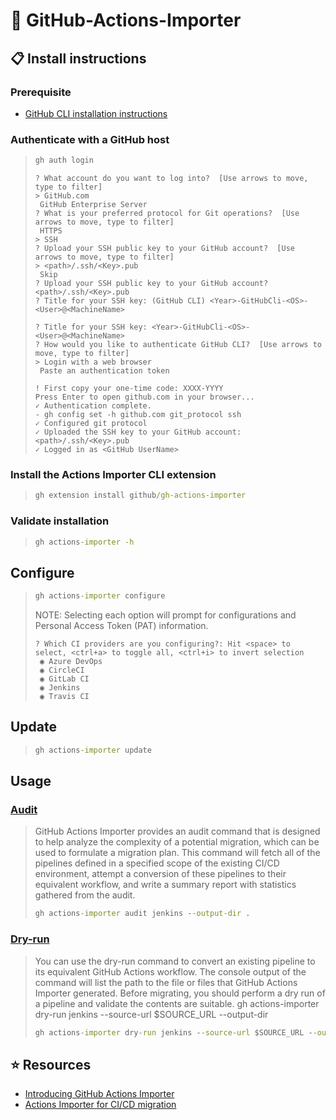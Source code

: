 # :bookmark_tabs: GitHub-Actions-Importer

## :clipboard: Install instructions

### Prerequisite
- [GitHub CLI installation instructions](https://github.com/cli/cli#installation)

### Authenticate with a GitHub host
>```cmd
> gh auth login
>```
>```
>? What account do you want to log into?  [Use arrows to move, type to filter]
>> GitHub.com
>  GitHub Enterprise Server  
>? What is your preferred protocol for Git operations?  [Use arrows to move, type to filter]
>  HTTPS
>> SSH
>? Upload your SSH public key to your GitHub account?  [Use arrows to move, type to filter]  
>> <path>/.ssh/<Key>.pub
>  Skip
>? Upload your SSH public key to your GitHub account? <path>/.ssh/<Key>.pub
>? Title for your SSH key: (GitHub CLI) <Year>-GitHubCli-<OS>-<User>@<MachineName>
>
>? Title for your SSH key: <Year>-GitHubCli-<OS>-<User>@<MachineName>
>? How would you like to authenticate GitHub CLI?  [Use arrows to move, type to filter]
>> Login with a web browser
>  Paste an authentication token
>
>! First copy your one-time code: XXXX-YYYY
>Press Enter to open github.com in your browser... 
>✓ Authentication complete.
>- gh config set -h github.com git_protocol ssh
>✓ Configured git protocol
>✓ Uploaded the SSH key to your GitHub account: <path>/.ssh/<Key>.pub
>✓ Logged in as <GitHub UserName>
>```

### Install the Actions Importer CLI extension
>```cmd
> gh extension install github/gh-actions-importer
>```

### Validate installation
>```cmd
> gh actions-importer -h
>```

## Configure
>```cmd
> gh actions-importer configure
>```
> NOTE: Selecting each option will prompt for configurations and Personal Access Token (PAT) information.
>```
>? Which CI providers are you configuring?: Hit <space> to select, <ctrl+a> to toggle all, <ctrl+i> to invert selection
>  ◉ Azure DevOps
>  ◉ CircleCI
>  ◉ GitLab CI
>  ◉ Jenkins
>  ◉ Travis CI
>
>```

## Update
>```cmd
> gh actions-importer update
>```

## Usage

### [Audit](https://github.blog/2022-11-10-introducing-github-actions-importer/#1-plan-the-timeline-and-complexity-of-the-migration)
>GitHub Actions Importer provides an audit command that is designed to help analyze the complexity of a potential migration, which can be used to formulate a migration plan. This command will fetch all of the pipelines defined in a specified scope of the existing CI/CD environment, attempt a conversion of these pipelines to their equivalent workflow, and write a summary report with statistics gathered from the audit.
>```cmd
> gh actions-importer audit jenkins --output-dir .
>```

### [Dry-run](https://github.blog/2022-11-10-introducing-github-actions-importer/#4-customize-a-workflows-conversion)

> You can use the dry-run command to convert an existing pipeline to its equivalent GitHub Actions workflow. The console output of the command will list the path to the file or files that GitHub Actions Importer generated. Before migrating, you should perform a dry run of a pipeline and validate the contents are suitable.
> gh actions-importer dry-run jenkins --source-url $SOURCE_URL --output-dir 
>
>```cmd
> gh actions-importer dry-run jenkins --source-url $SOURCE_URL --output-dir 
>```


## :star: Resources
- [Introducing GitHub Actions Importer](https://github.blog/2022-11-10-introducing-github-actions-importer/)
- [Actions Importer for CI/CD migration](https://github.blog/2023-03-01-github-actions-importer-is-now-generally-available/)
